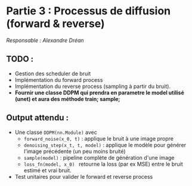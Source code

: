 # Partie 3 : Processus de diffusion (forward & reverse)
*Responsable : Alexandre Dréan*

## TODO :
- Gestion des scheduler de bruit
- Implémentation du forward process
- Implémentation du reverse process (sampling à partir du bruit).
- **Fournir une classe DDPM qui prendra en parametre le model utilisé (unet) et aura des méthode train; sample;**

## Output attendu :
- Une classe `DDPM(nn.Module)` avec
    - `forward_noise(x_0, t)` : applique le bruit à une image propre
    - `denoising_step(x_t, t, model)` : applique le modèle pour générer l'image précédente (un peu moins bruité)
    - `sample(model)` : pipeline complète de génération d'une image
    - `loss_fn(model, x_0) ` retourne la loss (par ex MSE) entre le bruit estimé et vrai bruit.
- Test unitaires pour valider le forward et reverse process

